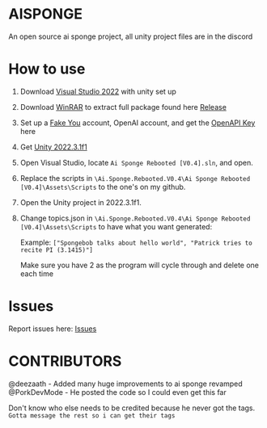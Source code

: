 # AISPONGE
An open source ai sponge project, all unity project files are in the discord

# How to use
1) Download [Visual Studio 2022](https://visualstudio.microsoft.com/thank-you-downloading-visual-studio/?sku=Community&channel=Release&version=VS2022&source=VSLandingPage&cid=2030&passive=false) with unity set up
2) Download [WinRAR](https://www.rarlab.com/download.htm) to extract full package found here [Release](https://github.com/PorkDevMode/AiSponge/releases/tag/v0.4)
3) Set up a [Fake You](https://fakeyou.com) account, OpenAI account, and get the [OpenAPI Key](https://platform.openai.com/api-keys) here
4) Get [Unity 2022.3.1f1](https://download.unity3d.com/download_unity/f18e0c1b5784/Windows64EditorInstaller/UnitySetup64-2022.3.1f1.exe)
5) Open Visual Studio, locate `Ai Sponge Rebooted [V0.4].sln`, and open.
6) Replace the scripts in `\Ai.Sponge.Rebooted.V0.4\Ai Sponge Rebooted [V0.4]\Assets\Scripts` to the one's on my github. 
7) Open the Unity project in 2022.3.1f1.
8) Change topics.json in `\Ai.Sponge.Rebooted.V0.4\Ai Sponge Rebooted [V0.4]\Assets\Scripts` to have what you want generated:
   
   Example: `["Spongebob talks about hello world", "Patrick tries to recite PI (3.1415)"]`
   
   Make sure you have 2 as the program will cycle through and delete one each time

# Issues
Report issues here: [Issues](https://github.com/Gurrman375/AiSponge-USABLE-/issues)

# CONTRIBUTORS
@deezaath - Added many huge improvements to ai sponge revamped
@PorkDevMode - He posted the code so I could even get this far

Don't know who else needs to be credited because he never got the tags.
`Gotta message the rest so i can get their tags`
